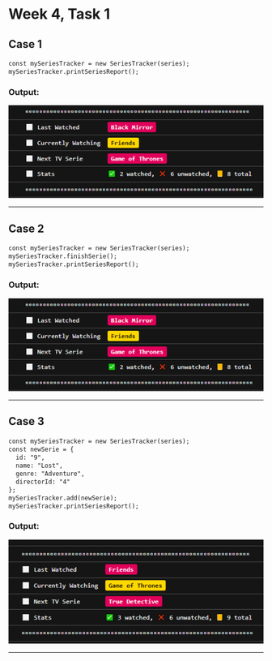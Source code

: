 # Week 4, Task 1


## Case 1
```
const mySeriesTracker = new SeriesTracker(series);
mySeriesTracker.printSeriesReport();
```
### Output:

<img src="screenshots/1.png">

***
## Case 2
```
const mySeriesTracker = new SeriesTracker(series);
mySeriesTracker.finishSerie();
mySeriesTracker.printSeriesReport();
```
### Output:

<img src="screenshots/1.png">

***
## Case 3
```
const mySeriesTracker = new SeriesTracker(series);
const newSerie = {
  id: "9",
  name: "Lost",
  genre: "Adventure",
  directorId: "4"
};
mySeriesTracker.add(newSerie);
mySeriesTracker.printSeriesReport();
```

### Output:

<img src="screenshots/3.png">

***